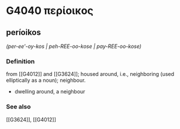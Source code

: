 # G4040 περίοικος

## períoikos

_(per-ee'-oy-kos | peh-REE-oo-kose | pay-REE-oo-kose)_

### Definition

from [[G4012]] and [[G3624]]; housed around, i.e., neighboring (used elliptically as a noun); neighbour.

- dwelling around, a neighbour

### See also

[[G3624]], [[G4012]]

